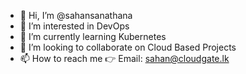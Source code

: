 - 👋 Hi, I’m @sahansanathana
- 👀 I’m interested in DevOps
- 🌱 I’m currently learning Kubernetes
- 💞️ I’m looking to collaborate on Cloud Based Projects
- 📫 How to reach me 👉
       Email: sahan@cloudgate.lk

<!---
sahansanathana/sahansanathana is a ✨ special ✨ repository because its `README.md` (this file) appears on your GitHub profile.
You can click the Preview link to take a look at your changes.
--->
